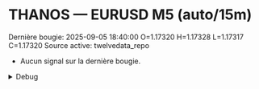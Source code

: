 # THANOS — EURUSD M5 (auto/15m)
Dernière bougie: 2025-09-05 18:40:00  O=1.17320  H=1.17328  L=1.17317  C=1.17320
Source active: twelvedata_repo

- Aucun signal sur la dernière bougie.

<details><summary>Debug</summary>

- TD_API_KEY manquant.

</details>
